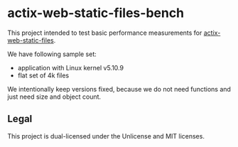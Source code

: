 # actix-web-static-files-bench

This project intended to test basic performance measurements for [actix-web-static-files](https://github.com/kilork/actix-web-static-files).

We have following sample set:

- application with Linux kernel v5.10.9
- flat set of 4k files


We intentionally keep versions fixed, because we do not need functions and just need size and object count.

## Legal

This project is dual-licensed under the Unlicense and MIT licenses.